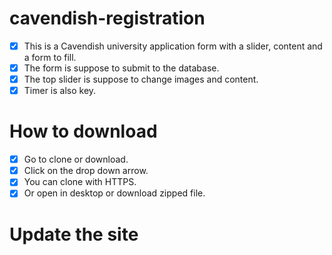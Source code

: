 # cavendish-registration
- [x] This is a Cavendish university application form with a slider, content and a form to fill.
- [x] The form is suppose to submit to the database.
- [x] The top slider is suppose to change images and content.
- [x] Timer is also key.

# How to download
- [x] Go to clone or download.
- [x] Click on the drop down arrow.
- [x] You can clone with HTTPS.
- [x] Or open in desktop or download zipped file.

# Update the site

